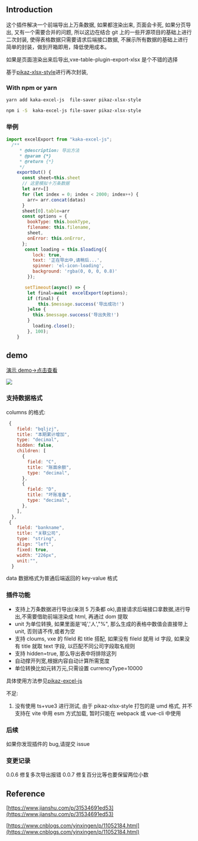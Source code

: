## Introduction

这个插件解决一个前端导出上万条数据, 如果都渲染出来, 页面会卡死, 如果分页导出, 又有一个需要合并的问题, 所以这边在结合 git 上的一些开源项目的基础上进行二次封装, 使得表格数据只需要请求后端接口数据, 不展示所有数据的基础上进行简单的封装，做到开箱即用，降低使用成本。

如果是页面渲染出来后导出,vxe-table-plugin-export-xlsx 是个不错的选择

基于[pikaz-xlsx-style](https://github.com/pikaz-18/pikaz-xlsx-style)进行再次封装,

### With npm or yarn

```bash
yarn add kaka-excel-js  file-saver pikaz-xlsx-style

npm i -S  kaka-excel-js file-saver pikaz-xlsx-style


```

### 举例

```js
import excelExport from "kaka-excel-js";
  /**
     * @description: 导出方法
     * @param {*}
     * @return {*}
     */
    exportOut() {
      const sheet=this.sheet
      // 这里模拟十万条数据
      let arr=[]
      for (let index = 0; index < 2000; index++) {
        arr= arr.concat(datas)
      }
      sheet[0].table=arr
      const options = {
        bookType: this.bookType,
        filename: this.filename,
        sheet,
        onError: this.onError,
      };
       const loading = this.$loading({
          lock: true,
          text: '正在导出中,请稍后...',
          spinner: 'el-icon-loading',
          background: 'rgba(0, 0, 0, 0.8)'
        });

       setTimeout(async() => {
        let final=await  excelExport(options);
        if (final) {
            this.$message.success('导出成功!')
        }else {
          this.$message.success('导出失败!')
        }
          loading.close();
        }, 100);
    }
```

## demo

[演示 demo->点击查看](https://kakajun.github.io/kaka-excel-js/)

[![](https://camo.githubusercontent.com/bf5c9492905b6d3b558552de2c848c7cce2e0a0f0ff922967115543de9441522/68747470733a2f2f646576656c6f7065722e737461636b626c69747a2e636f6d2f696d672f6f70656e5f696e5f737461636b626c69747a2e737667)
](https://stackblitz.com/edit/github-66reue)

### 支持数据格式

columns 的格式:

```js
 {
    field: "bqljzj",
    title: "本期累计增加",
    type: "decimal",
    hidden: false,
    children: [
      {
        field: "C",
        title: "账面余额",
        type: "decimal",
      },
      {
        field: "D",
        title: "坏账准备",
        type: "decimal",
      },
    ],
  },
 {
    field: "bankname",
    title: "关联公司",
    type: "string",
    align: "left",
    fixed: true,
    width: "226px",
    unit:"",
  }
```

data 数据格式为普通后端返回的 key-value 格式

### 插件功能

- 支持上万条数据进行导出(亲测 5 万条都 ok),直接请求后端接口拿数据,进行导出,不需要借助前端渲染成 html, 再通过 dom 提取
- unit 为单位转换, 如果里面是'吨','人',"%", 那么生成的表格中数值会直接带上 unit, 否则请不传,或者为空
- 支持 cloums, vxe 的 fileld 和 title 搭配, 如果没有 fileld 就用 id 字段, 如果没有 title 就取 text 字段, 以匹配不同公司字段取名规则
- 支持 hidden=true, 那么导出表中将排除这列
- 自动撑开列宽,根据内容自动计算所需宽度
- 单位转换比如元转万元,只需设置 currencyType=10000

具体使用方法参见[pikaz-excel-js](https://github.com/pikaz-18/pikaz-excel-js.git)

不足:

1. 没有使用 ts+vue3 进行测试, 由于 pikaz-xlsx-style 打包的是 umd 格式, 并不支持在 vite 中用 esm 方式加载, 暂时只能在 webpack 或 vue-cli 中使用

### 后续

如果你发现插件的 bug,请提交 issue

### 变更记录

0.0.6 修复多次导出报错
0.0.7 修复百分比等也要保留两位小数

## Reference

[https://www.jianshu.com/p/31534691ed53](https://www.jianshu.com/p/31534691ed53)

[https://www.cnblogs.com/yinxingen/p/11052184.html](https://www.cnblogs.com/yinxingen/p/11052184.html)
